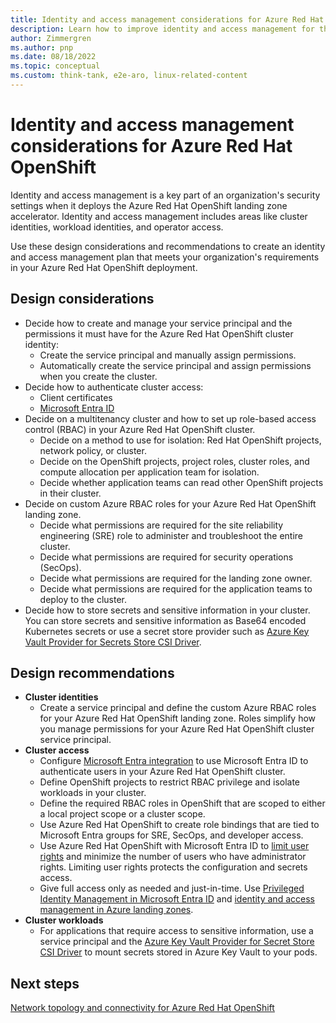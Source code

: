 ```yaml
---
title: Identity and access management considerations for Azure Red Hat OpenShift
description: Learn how to improve identity and access management for the Azure Red Hat OpenShift landing zone accelerator.
author: Zimmergren
ms.author: pnp
ms.date: 08/18/2022
ms.topic: conceptual
ms.custom: think-tank, e2e-aro, linux-related-content
---
```


# Identity and access management considerations for Azure Red Hat OpenShift

Identity and access management is a key part of an organization's security settings when it deploys the Azure Red Hat OpenShift landing zone accelerator. Identity and access management includes areas like cluster identities, workload identities, and operator access.

Use these design considerations and recommendations to create an identity and access management plan that meets your organization's requirements in your Azure Red Hat OpenShift deployment.

## Design considerations

- Decide how to create and manage your service principal and the permissions it must have for the Azure Red Hat OpenShift cluster identity:
  - Create the service principal and manually assign permissions.
  - Automatically create the service principal and assign permissions when you create the cluster.
- Decide how to authenticate cluster access:
  - Client certificates
  - [Microsoft Entra ID](/azure/openshift/configure-azure-ad-ui)
- Decide on a multitenancy cluster and how to set up role-based access control (RBAC) in your Azure Red Hat OpenShift cluster.
  - Decide on a method to use for isolation: Red Hat OpenShift projects, network policy, or cluster.
  - Decide on the OpenShift projects, project roles, cluster roles, and compute allocation per application team for isolation.
  - Decide whether application teams can read other OpenShift projects in their cluster.
- Decide on custom Azure RBAC roles for your Azure Red Hat OpenShift landing zone.
  - Decide what permissions are required for the site reliability engineering (SRE) role to administer and troubleshoot the entire cluster.
  - Decide what permissions are required for security operations (SecOps).
  - Decide what permissions are required for the landing zone owner.
  - Decide what permissions are required for the application teams to deploy to the cluster.
- Decide how to store secrets and sensitive information in your cluster. You can store secrets and sensitive information as Base64 encoded Kubernetes secrets or use a secret store provider such as [Azure Key Vault Provider for Secrets Store CSI Driver](https://azure.github.io/secrets-store-csi-driver-provider-azure/).

## Design recommendations

- **Cluster identities**
  - Create a service principal and define the custom Azure RBAC roles for your Azure Red Hat OpenShift landing zone. Roles simplify how you manage permissions for your Azure Red Hat OpenShift cluster service principal.
- **Cluster access**
  - Configure [Microsoft Entra integration](/azure/openshift/configure-azure-ad-cli) to use Microsoft Entra ID to authenticate users in your Azure Red Hat OpenShift cluster.
  - Define OpenShift projects to restrict RBAC privilege and isolate workloads in your cluster.
  - Define the required RBAC roles in OpenShift that are scoped to either a local project scope or a cluster scope.
  - Use Azure Red Hat OpenShift to create role bindings that are tied to Microsoft Entra groups for SRE, SecOps, and developer access.
  - Use Azure Red Hat OpenShift with Microsoft Entra ID to [limit user rights](/azure/aks/azure-ad-rbac) and minimize the number of users who have administrator rights. Limiting user rights protects the configuration and secrets access.
  - Give full access only as needed and just-in-time. Use [Privileged Identity Management in Microsoft Entra ID](/entra/id-governance/privileged-identity-management/pim-configure) and [identity and access management in Azure landing zones](../../../ready/landing-zone/design-area/identity-access.md).
- **Cluster workloads**
  - For applications that require access to sensitive information, use a service principal and the [Azure Key Vault Provider for Secret Store CSI Driver](https://azure.github.io/secrets-store-csi-driver-provider-azure/) to mount secrets stored in Azure Key Vault to your pods.

## Next steps

[Network topology and connectivity for Azure Red Hat OpenShift](network-topology-connectivity.md)
